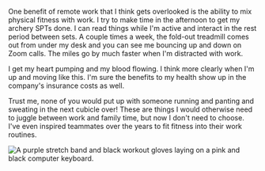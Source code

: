 One benefit of remote work that I think gets overlooked is the ability to mix physical fitness with work. I try to make time in the afternoon to get my archery SPTs done. I can read things while I'm active and interact in the rest period between sets. A couple times a week, the fold-out treadmill comes out from under my desk and you can see me bouncing up and down on Zoom calls. The miles go by much faster when I'm distracted with work.

I get my heart pumping and my blood flowing. I think more clearly when I'm up and moving like this. I'm sure the benefits to my health show up in the company's insurance costs as well.

Trust me, none of you would put up with someone running and panting and sweating in the next cubicle over! These are things I would otherwise need to juggle between work and family time, but now I don't need to choose. I've even inspired teammates over the years to fit fitness into their work routines.

<picture>
  <source srcset="${url}Remote Work and Fitness.png" type="image/png">
  <img src="${url}Remote Work and Fitness.png" alt="A purple stretch band and black workout gloves laying on a pink and black computer keyboard.">
</picture>
